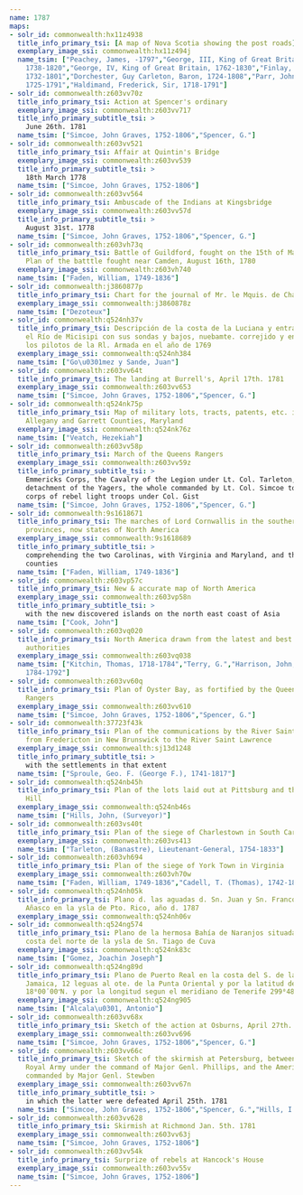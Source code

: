 ```yaml
---
name: 1787
maps:
- solr_id: commonwealth:hx11z4938
  title_info_primary_tsi: [A map of Nova Scotia showing the post roads]
  exemplary_image_ssi: commonwealth:hx11z494j
  name_tsim: ["Peachey, James, -1797","George, III, King of Great Britain,
    1738-1820","George, IV, King of Great Britain, 1762-1830","Finlay, Hugh,
    1732-1801","Dorchester, Guy Carleton, Baron, 1724-1808","Parr, John,
    1725-1791","Haldimand, Frederick, Sir, 1718-1791"]
- solr_id: commonwealth:z603vv70z
  title_info_primary_tsi: Action at Spencer's ordinary
  exemplary_image_ssi: commonwealth:z603vv717
  title_info_primary_subtitle_tsi: > 
    June 26th. 1781
  name_tsim: ["Simcoe, John Graves, 1752-1806","Spencer, G."]
- solr_id: commonwealth:z603vv521
  title_info_primary_tsi: Affair at Quintin's Bridge
  exemplary_image_ssi: commonwealth:z603vv539
  title_info_primary_subtitle_tsi: > 
    18th March 1778
  name_tsim: ["Simcoe, John Graves, 1752-1806"]
- solr_id: commonwealth:z603vv564
  title_info_primary_tsi: Ambuscade of the Indians at Kingsbridge
  exemplary_image_ssi: commonwealth:z603vv57d
  title_info_primary_subtitle_tsi: > 
    August 31st. 1778
  name_tsim: ["Simcoe, John Graves, 1752-1806","Spencer, G."]
- solr_id: commonwealth:z603vh73q
  title_info_primary_tsi: Battle of Guildford, fought on the 15th of March 1781.
    Plan of the batttle fought near Camden, August 16th, 1780
  exemplary_image_ssi: commonwealth:z603vh740
  name_tsim: ["Faden, William, 1749-1836"]
- solr_id: commonwealth:j3860877p
  title_info_primary_tsi: Chart for the journal of Mr. le Mquis. de Chastellux
  exemplary_image_ssi: commonwealth:j3860878z
  name_tsim: ["Dezoteux"]
- solr_id: commonwealth:q524nh37v
  title_info_primary_tsi: Descripción de la costa de la Luciana y entrada en
    el Río de Micisipi con sus sondas y bajos, nuebamte. correjido y enmendado por
    los pilotos de la Rl. Armada en el año de 1769
  exemplary_image_ssi: commonwealth:q524nh384
  name_tsim: ["Go\u0301mez y Sande, Juan"]
- solr_id: commonwealth:z603vv64t
  title_info_primary_tsi: The landing at Burrell's, April 17th. 1781
  exemplary_image_ssi: commonwealth:z603vv653
  name_tsim: ["Simcoe, John Graves, 1752-1806","Spencer, G."]
- solr_id: commonwealth:q524nk75p
  title_info_primary_tsi: Map of military lots, tracts, patents, etc. in western
    Allegany and Garrett Counties, Maryland
  exemplary_image_ssi: commonwealth:q524nk76z
  name_tsim: ["Veatch, Hezekiah"]
- solr_id: commonwealth:z603vv58p
  title_info_primary_tsi: March of the Queens Rangers
  exemplary_image_ssi: commonwealth:z603vv59z
  title_info_primary_subtitle_tsi: > 
    Emmericks Corps, the Cavalry of the Legion under Lt. Col. Tarleton, and a
    detachment of the Yagers, the whole commanded by Lt. Col. Simcoe to surprize a
    corps of rebel light troops under Col. Gist
  name_tsim: ["Simcoe, John Graves, 1752-1806","Spencer, G."]
- solr_id: commonwealth:9s1618671
  title_info_primary_tsi: The marches of Lord Cornwallis in the southern
    provinces, now states of North America
  exemplary_image_ssi: commonwealth:9s1618689
  title_info_primary_subtitle_tsi: > 
    comprehending the two Carolinas, with Virginia and Maryland, and the Delaware
    counties
  name_tsim: ["Faden, William, 1749-1836"]
- solr_id: commonwealth:z603vp57c
  title_info_primary_tsi: New & accurate map of North America
  exemplary_image_ssi: commonwealth:z603vp58n
  title_info_primary_subtitle_tsi: > 
    with the new discovered islands on the north east coast of Asia
  name_tsim: ["Cook, John"]
- solr_id: commonwealth:z603vq020
  title_info_primary_tsi: North America drawn from the latest and best
    authorities
  exemplary_image_ssi: commonwealth:z603vq038
  name_tsim: ["Kitchin, Thomas, 1718-1784","Terry, G.","Harrison, John, active
    1784-1792"]
- solr_id: commonwealth:z603vv60q
  title_info_primary_tsi: Plan of Oyster Bay, as fortified by the Queen's
    Rangers
  exemplary_image_ssi: commonwealth:z603vv610
  name_tsim: ["Simcoe, John Graves, 1752-1806","Spencer, G."]
- solr_id: commonwealth:37723f43k
  title_info_primary_tsi: Plan of the communications by the River Saint John,
    from Fredericton in New Brunswick to the River Saint Lawrence
  exemplary_image_ssi: commonwealth:sj13d1248
  title_info_primary_subtitle_tsi: > 
    with the settlements in that extent
  name_tsim: ["Sproule, Geo. F. (George F.), 1741-1817"]
- solr_id: commonwealth:q524nb45h
  title_info_primary_tsi: Plan of the lots laid out at Pittsburg and the Coal
    Hill
  exemplary_image_ssi: commonwealth:q524nb46s
  name_tsim: ["Hills, John, (Surveyor)"]
- solr_id: commonwealth:z603vs40t
  title_info_primary_tsi: Plan of the siege of Charlestown in South Carolina
  exemplary_image_ssi: commonwealth:z603vs413
  name_tsim: ["Tarleton, (Banastre), Lieutenant-General, 1754-1833"]
- solr_id: commonwealth:z603vh694
  title_info_primary_tsi: Plan of the siege of York Town in Virginia
  exemplary_image_ssi: commonwealth:z603vh70w
  name_tsim: ["Faden, William, 1749-1836","Cadell, T. (Thomas), 1742-1802"]
- solr_id: commonwealth:q524nh05k
  title_info_primary_tsi: Plano d. las aguadas d. Sn. Juan y Sn. Franco. d.
    Añasco en la ysla de Pto. Rico, año d. 1787
  exemplary_image_ssi: commonwealth:q524nh06v
- solr_id: commonwealth:q524ng574
  title_info_primary_tsi: Plano de la hermosa Bahía de Naranjos situada en la
    costa del norte de la ysla de Sn. Tiago de Cuva
  exemplary_image_ssi: commonwealth:q524nk83c
  name_tsim: ["Gomez, Joachin Joseph"]
- solr_id: commonwealth:q524ng89d
  title_info_primary_tsi: Plano de Puerto Real en la costa del S. de la Ysla
    Jamaica, 12 leguas al ote. de la Punta Oriental y por la latitud de
    18⁰00ʹ00ʺN. y por la longitud segun el meridiano de Tenerife 299⁰48ʹ00ʺ
  exemplary_image_ssi: commonwealth:q524ng905
  name_tsim: ["Alcala\u0301, Antonio"]
- solr_id: commonwealth:z603vv68x
  title_info_primary_tsi: Sketch of the action at Osburns, April 27th. 1781
  exemplary_image_ssi: commonwealth:z603vv696
  name_tsim: ["Simcoe, John Graves, 1752-1806","Spencer, G."]
- solr_id: commonwealth:z603vv66c
  title_info_primary_tsi: Sketch of the skirmish at Petersburg, between the
    Royal Army under the command of Major Genl. Phillips, and the American Army
    commanded by Major Genl. Stewben
  exemplary_image_ssi: commonwealth:z603vv67n
  title_info_primary_subtitle_tsi: > 
    in which the latter were defeated April 25th. 1781
  name_tsim: ["Simcoe, John Graves, 1752-1806","Spencer, G.","Hills, I."]
- solr_id: commonwealth:z603vv628
  title_info_primary_tsi: Skirmish at Richmond Jan. 5th. 1781
  exemplary_image_ssi: commonwealth:z603vv63j
  name_tsim: ["Simcoe, John Graves, 1752-1806"]
- solr_id: commonwealth:z603vv54k
  title_info_primary_tsi: Surprize of rebels at Hancock's House
  exemplary_image_ssi: commonwealth:z603vv55v
  name_tsim: ["Simcoe, John Graves, 1752-1806"]
---
```

